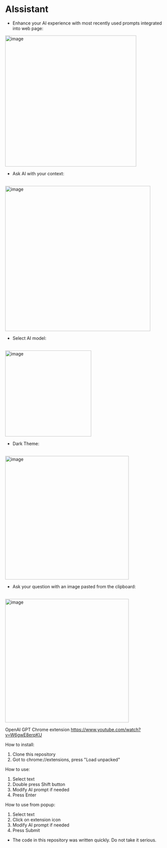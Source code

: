 # AIssistant
- Enhance your AI experience with most recently used prompts integrated into web page:
<img width="419" alt="image" src="https://github.com/AlekseyPi/AIssistant/assets/23477004/f9798ef7-9b02-4ada-b6bf-15bea3e47ced">
<br>

- Ask AI with your context:
<br>
<img width="464" alt="image" src="https://github.com/AlekseyPi/AIssistant/assets/23477004/48f10808-b615-4aca-bfbf-084bf1f2021b">
<br>

- Select AI model:
<br>
<img width="275" alt="image" src="https://github.com/AlekseyPi/AIssistant/assets/23477004/08ce4ce5-b431-479f-ae28-b8ad23733749">

- Dark Theme:
<br>
<img width="395" alt="image" src="https://github.com/AlekseyPi/AIssistant/assets/23477004/b2e25c14-4619-431e-8bb1-1e3cbf706376">

- Ask your question with an image pasted from the clipboard:
<br>
<img width="395" alt="image" src="https://github.com/AlekseyPi/AIssistant/assets/23477004/6c648b44-3a86-41b3-9ed0-7715ef9c56fc">




OpenAI GPT Chrome extension 
https://www.youtube.com/watch?v=W6gwE8erpKU

How to install:
1. Clone this repository
2. Got to chrome://extensions, press "Load unpacked"

How to use:
1. Select text
2. Double press Shift button
3. Modify AI prompt if needed
4. Press Enter

How to use from popup:
1. Select text
2. Click on extension icon
3. Modify AI prompt if needed
4. Press Submit






* The code in this repository was written quickly. Do not take it serious.
